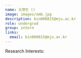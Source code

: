```yaml
---
name: 오명빈 ()
image: images/omb.jpg
description: bin000815@mju.ac.kr
role: undergrad
group: intern
links:
  email: bin000815@mju.ac.kr
---
```


Research Interests:
